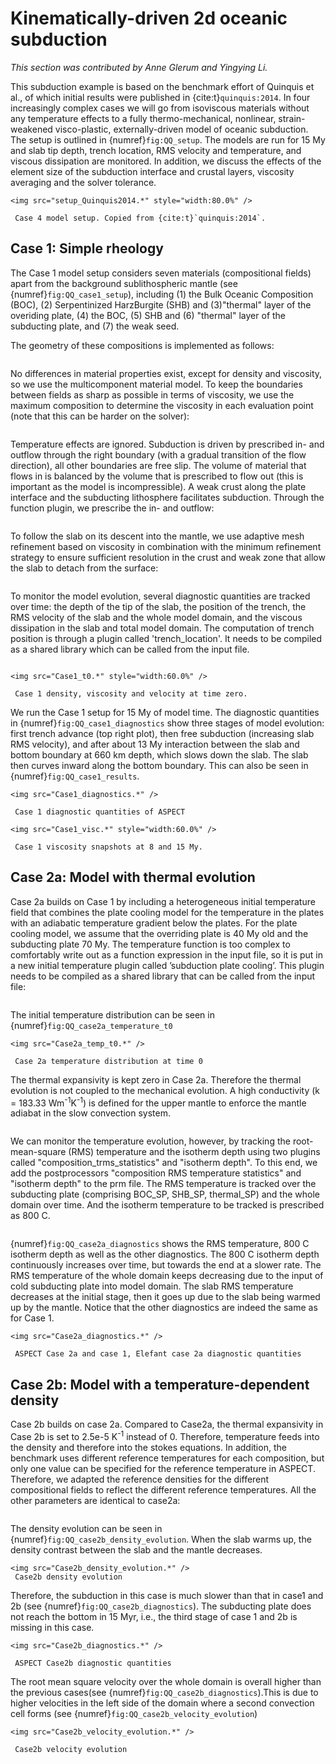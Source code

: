 # Kinematically-driven 2d oceanic subduction

*This section was contributed by Anne Glerum and Yingying Li.*

This subduction example is based on the benchmark effort of Quinquis et al.,
of which initial results were published in {cite:t}`quinquis:2014`. In four
increasingly complex cases we will go from isoviscous materials without any
temperature effects to a fully thermo-mechanical, nonlinear, strain-weakened
visco-plastic, externally-driven model of oceanic subduction. The setup is
outlined in {numref}`fig:QQ_setup`. The models are run for 15 My
and slab tip depth, trench location, RMS velocity and temperature, and viscous
dissipation are monitored. In addition, we discuss the effects of the element
size of the subduction interface and crustal layers, viscosity averaging and
the solver tolerance.

```{figure-md} fig:QQ_setup
<img src="setup_Quinquis2014.*" style="width:80.0%" />

 Case 4 model setup. Copied from {cite:t}`quinquis:2014`.
```

## Case 1: Simple rheology

The Case 1 model setup considers seven materials (compositional fields) apart
from the background sublithospheric mantle (see {numref}`fig:QQ_case1_setup`), including (1) the Bulk Oceanic Composition (BOC), (2) Serpentinized HarzBurgite
(SHB) and (3)"thermal" layer of the overiding plate, (4) the BOC, (5) SHB and (6)
"thermal" layer of the subducting plate, and (7) the weak seed.

The geometry of these compositions is implemented as follows:

```{literalinclude} Case1_compositions.prm

```

No differences in material properties exist, except for density and viscosity,
so we use the multicomponent material model. To keep the boundaries between
fields as sharp as possible in terms of viscosity, we use the maximum
composition to determine the viscosity in each evaluation point (note that
this can be harder on the solver):

```{literalinclude} Case1_materialmodel.prm

```

Temperature effects are ignored. Subduction is driven by prescribed in- and
outflow through the right boundary (with a gradual transition of the flow
direction), all other boundaries are free slip. The volume of material that
flows in is balanced by the volume that is prescribed to flow out (this is
important as the model is incompressible). A weak crust along the plate
interface and the subducting lithosphere facilitates subduction. Through the
function plugin, we prescribe the in- and outflow:

```{literalinclude} Case1_velocity.prm

```

To follow the slab on its descent into the mantle, we use adaptive mesh
refinement based on viscosity in combination with the minimum refinement
strategy to ensure sufficient resolution in the crust and weak zone that allow
the slab to detach from the surface:

```{literalinclude} Case1_meshrefinement.prm

```

To monitor the model evolution, several diagnostic quantities are tracked over
time: the depth of the tip of the slab, the position of the trench, the RMS
velocity of the slab and the whole model domain, and the viscous
dissipation in the slab and total model domain. The computation of trench position
is through a plugin called 'trench_location'. It needs to be compiled as a shared library
which can be called from the input file.

```{literalinclude} Case1_postprocessing.prm

```


```{figure-md} fig:QQ_case1_setup
<img src="Case1_t0.*" style="width:60.0%" />

 Case 1 density, viscosity and velocity at time zero.
```

We run the Case 1 setup for 15 My of model time. The diagnostic quantities in
{numref}`fig:QQ_case1_diagnostics` show three stages of model evolution: first trench advance (top right plot), then free subduction (increasing slab RMS velocity), and
after about 13 My interaction between the slab and bottom boundary at 660 km
depth, which slows down the slab. The slab then curves inward along the bottom
boundary. This can also be seen in {numref}`fig:QQ_case1_results`.

```{figure-md} fig:QQ_case1_diagnostics
<img src="Case1_diagnostics.*" />

 Case 1 diagnostic quantities of ASPECT
```


```{figure-md} fig:QQ_case1_results
<img src="Case1_visc.*" style="width:60.0%" />

 Case 1 viscosity snapshots at 8 and 15 My.
```
## Case 2a: Model with thermal evolution

Case 2a builds on Case 1 by including a heterogeneous initial temperature field
that combines the plate cooling model for the temperature in the plates with an
adiabatic temperature gradient below the plates. For the plate cooling model,
we assume that the overriding plate is 40 My old and the subducting plate 70 My.
The temperature function is too complex to comfortably write out as a function
expression in the input file, so it is put in a new initial temperature plugin
called ’subduction plate cooling’. This plugin needs to be compiled as a shared
library that can be called from the input file:

```{literalinclude} Case2a_temperatures.prm

```
The initial temperature distribution can be seen in  {numref}`fig:QQ_case2a_temperature_t0`

```{figure-md} fig:QQ_case2a_temperature_t0
<img src="Case2a_temp_t0.*" />

 Case 2a temperature distribution at time 0
```

The thermal expansivity is kept zero in Case 2a. Therefore the thermal evolution is
not coupled to the mechanical evolution. A high conductivity (k = 183.33 Wm<sup>-1</sup>K<sup>-1</sup>)
is defined for the upper mantle to enforce the mantle adiabat in the slow convection
system.

```{literalinclude} Case2a_materialmodel.prm

```

We can monitor the temperature evolution, however, by tracking the
root-mean-square (RMS) temperature and the isotherm depth using
two plugins called "composition_trms_statistics" and "isotherm depth".
To this end, we add the postprocessors "composition RMS temperature statistics"
and "isotherm depth" to the prm file. The RMS temperature is tracked
over the subducting plate (comprising BOC_SP, SHB_SP, thermal_SP)
and the whole domain over time. And the isotherm temperature to be
tracked is prescribed as 800 C.

```{literalinclude} Case2a_postprocessing.prm

```

{numref}`fig:QQ_case2a_diagnostics` shows the RMS temperature,
800 C isotherm depth as well as the other diagnostics. The 800 C isotherm
depth continuously increases over time, but towards the end at a slower rate.
The RMS temperature of the whole domain keeps decreasing due to the
input of cold subducting plate into model domain. The slab RMS temperature
decreases at the initial stage, then it goes up due to the slab being warmed up by the
mantle. Notice that the other diagnostics are indeed the same as for Case 1.

```{figure-md} fig:QQ_case2a_diagnostics
<img src="Case2a_diagnostics.*" />

 ASPECT Case 2a and case 1, Elefant case 2a diagnostic quantities
```

## Case 2b: Model with a temperature-dependent density

Case 2b builds on case 2a.  Compared to Case2a, the thermal expansivity in Case 2b
is set to 2.5e-5 K<sup>-1</sup> instead of 0. Therefore, temperature feeds into the density
and therefore into the stokes equations. In addition, the benchmark uses different reference temperatures for each composition, but only one value can be specified for the reference temperature
in ASPECT. Therefore, we adapted the reference densities for the different compositional fields to reflect the different reference temperatures. All the other parameters are
identical to case2a:

```{literalinclude} kinematically_driven_subduction_2d_case2b.prm

```
The density evolution can be seen in {numref}`fig:QQ_case2b_density_evolution`. When the slab warms up, the density contrast between the slab and the mantle decreases.

```{figure-md} fig:QQ_case2b_density_evolution
<img src="Case2b_density_evolution.*" />
 Case2b density evolution
```
Therefore, the  subduction in this case is much slower than that in case1 and 2b (see {numref}`fig:QQ_case2b_diagnostics`). The subducting plate does not reach
the bottom in 15 Myr, i.e., the third stage of case 1 and 2b is missing in this
case.

```{figure-md} fig:QQ_case2b_diagnostics
<img src="Case2b_diagnostics.*" />

 ASPECT Case2b diagnostic quantities
```

The root mean square velocity over the whole domain is overall higher than the previous cases(see {numref}`fig:QQ_case2b_diagnostics`).This is due to higher velocities in the
left side of the domain where a second convection cell forms (see {numref}`fig:QQ_case2b_velocity_evolution`)

```{figure-md} fig:QQ_case2b_velocity_evolution
<img src="Case2b_velocity_evolution.*" />

 Case2b velocity evolution
```
